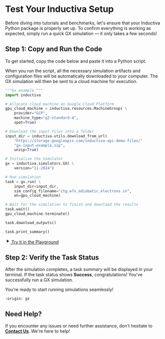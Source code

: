 # Test Your Inductiva Setup
Before diving into tutorials and benchmarks, let's ensure that your Inductiva Python package is properly set up. To confirm everything is working as expected, simply run a quick GX simulation — it only takes a few seconds!

## Step 1: Copy and Run the Code
To get started, copy the code below and paste it into a Python script.

When you run the script, all the necessary simulation artifacts and configuration files will be automatically downloaded to your computer. The GX simulation will then be sent to a cloud machine for execution.

```python
"""Gx example."""
import inductiva

# Allocate cloud machine on Google Cloud Platform
gpu_cloud_machine = inductiva.resources.MachineGroup( \
    provider="GCP",
    machine_type="g2-standard-4",
    spot=True)

# Download the input files into a folder
input_dir = inductiva.utils.download_from_url(
    "https://storage.googleapis.com/inductiva-api-demo-files/"
    "gx-input-example.zip",
    unzip=True)

# Initialize the Simulator
gx = inductiva.simulators.GX( \
    version="11-2024")

# Run simulation
task = gx.run( \
    input_dir=input_dir,
    sim_config_filename="itg_w7x_adiabatic_electrons.in",
    on=gpu_cloud_machine)

# Wait for the simulation to finish and download the results
task.wait()
gpu_cloud_machine.terminate()

task.download_outputs()

task.print_summary()
```

<a href="https://console-dev.inductiva.ai/playground?simulator_name=gx" class="try-playground-button" target="_blank">
  <svg class="icon" xmlns="http://www.w3.org/2000/svg" width="16" height="16" viewBox="0 0 24 24" fill="currentColor">
    <path d="M8 5v14l11-7z"/>
  </svg>
  Try it in the Playground
</a>

## Step 2: Verify the Task Status
After the simulation completes, a task summary will be displayed in your terminal. If the task status shows **Success**, congratulations! You've successfully run a GX simulation.

You're ready to start running simulations seamlessly!

```{banner_small}
:origin: gx
```

## Need Help?
If you encounter any issues or need further assistance, don't hesitate to [**Contact Us**](mailto:support@inductiva.ai). We're here to help!

